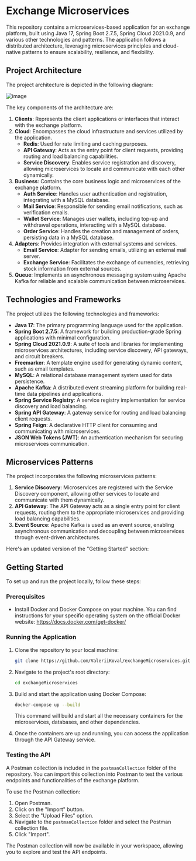 # Exchange Microservices

This repository contains a microservices-based application for an exchange platform, built using Java 17, Spring Boot 2.7.5, Spring Cloud 2021.0.9, and various other technologies and patterns. The application follows a distributed architecture, leveraging microservices principles and cloud-native patterns to ensure scalability, resilience, and flexibility.

## Project Architecture

The project architecture is depicted in the following diagram:

![image](https://github.com/ValeriiKoval/exchangeMicroservices/assets/103948322/101659ef-8df6-468b-9738-0dbb2c72b00c)


The key components of the architecture are:

1. **Clients**: Represents the client applications or interfaces that interact with the exchange platform.
2. **Cloud**: Encompasses the cloud infrastructure and services utilized by the application.
   - **Redis**: Used for rate limiting and caching purposes.
   - **API Gateway**: Acts as the entry point for client requests, providing routing and load balancing capabilities.
   - **Service Discovery**: Enables service registration and discovery, allowing microservices to locate and communicate with each other dynamically.
3. **Business**: Contains the core business logic and microservices of the exchange platform.
   - **Auth Service**: Handles user authentication and registration, integrating with a MySQL database.
   - **Mail Service**: Responsible for sending email notifications, such as verification emails.
   - **Wallet Service**: Manages user wallets, including top-up and withdrawal operations, interacting with a MySQL database.
   - **Order Service**: Handles the creation and management of orders, persisting data in a MySQL database.
4. **Adapters**: Provides integration with external systems and services.
   - **Email Service**: Adapter for sending emails, utilizing an external mail server.
   - **Exchange Service**: Facilitates the exchange of currencies, retrieving stock information from external sources.
5. **Queue**: Implements an asynchronous messaging system using Apache Kafka for reliable and scalable communication between microservices.

## Technologies and Frameworks

The project utilizes the following technologies and frameworks:

- **Java 17**: The primary programming language used for the application.
- **Spring Boot 2.7.5**: A framework for building production-grade Spring applications with minimal configuration.
- **Spring Cloud 2021.0.9**: A suite of tools and libraries for implementing microservices architectures, including service discovery, API gateways, and circuit breakers.
- **Freemarker**: A template engine used for generating dynamic content, such as email templates.
- **MySQL**: A relational database management system used for data persistence.
- **Apache Kafka**: A distributed event streaming platform for building real-time data pipelines and applications.
- **Spring Service Registry**: A service registry implementation for service discovery and load balancing.
- **Spring API Gateway**: A gateway service for routing and load balancing client requests.
- **Spring Feign**: A declarative HTTP client for consuming and communicating with microservices.
- **JSON Web Tokens (JWT)**: An authentication mechanism for securing microservices communication.

## Microservices Patterns

The project incorporates the following microservices patterns:

1. **Service Discovery**: Microservices are registered with the Service Discovery component, allowing other services to locate and communicate with them dynamically.
2. **API Gateway**: The API Gateway acts as a single entry point for client requests, routing them to the appropriate microservices and providing load balancing capabilities.
3. **Event Source**: Apache Kafka is used as an event source, enabling asynchronous communication and decoupling between microservices through event-driven architectures.

Here's an updated version of the "Getting Started" section:

## Getting Started

To set up and run the project locally, follow these steps:

### Prerequisites

- Install Docker and Docker Compose on your machine. You can find instructions for your specific operating system on the official Docker website: https://docs.docker.com/get-docker/

### Running the Application

1. Clone the repository to your local machine:

   ```bash
   git clone https://github.com/ValeriiKoval/exchangeMicroservices.git
   ```

2. Navigate to the project's root directory:

   ```bash
   cd exchangeMicroservices
   ```

3. Build and start the application using Docker Compose:

   ```bash
   docker-compose up --build
   ```

   This command will build and start all the necessary containers for the microservices, databases, and other dependencies.

4. Once the containers are up and running, you can access the application through the API Gateway service.

### Testing the API

A Postman collection is included in the `postmanCollection` folder of the repository. You can import this collection into Postman to test the various endpoints and functionalities of the exchange platform.

To use the Postman collection:

1. Open Postman.
2. Click on the "Import" button.
3. Select the "Upload Files" option.
4. Navigate to the `postmanCollection` folder and select the Postman collection file.
5. Click "Import".

The Postman collection will now be available in your workspace, allowing you to explore and test the API endpoints.
